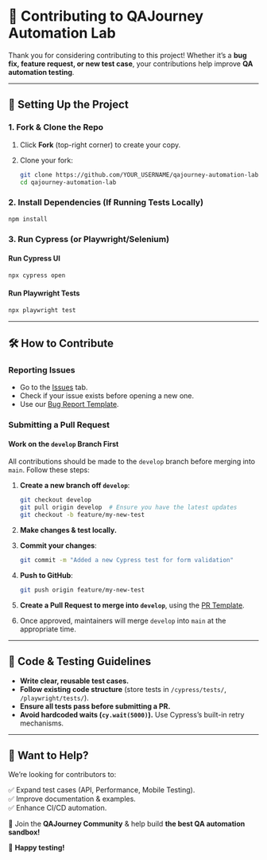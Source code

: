 # 🚀 Contributing to QAJourney Automation Lab

Thank you for considering contributing to this project! Whether it’s a **bug fix, feature request, or new test case**, your contributions help improve **QA automation testing**.

---

## 🔧 Setting Up the Project

### 1. Fork & Clone the Repo

1. Click **Fork** (top-right corner) to create your copy.
2. Clone your fork:

   ```sh
   git clone https://github.com/YOUR_USERNAME/qajourney-automation-lab.git
   cd qajourney-automation-lab
   ```

### 2. Install Dependencies (If Running Tests Locally)

   ```sh
   npm install
   ```

### 3. Run Cypress (or Playwright/Selenium)

#### Run Cypress UI
   ```sh
   npx cypress open
   ```

#### Run Playwright Tests
   ```sh
   npx playwright test
   ```

---

## 🛠 How to Contribute

### Reporting Issues

- Go to the [Issues](https://github.com/jarencudilla/qajourney-automation-lab/issues) tab.
- Check if your issue exists before opening a new one.
- Use our [Bug Report Template](.github/ISSUE_TEMPLATE/bug_report.md).

### Submitting a Pull Request

#### **Work on the `develop` Branch First**
All contributions should be made to the `develop` branch before merging into `main`. Follow these steps:

1. **Create a new branch off `develop`**:
   
   ```sh
   git checkout develop
   git pull origin develop  # Ensure you have the latest updates
   git checkout -b feature/my-new-test
   ```

2. **Make changes & test locally.**
3. **Commit your changes**:
   
   ```sh
   git commit -m "Added a new Cypress test for form validation"
   ```

4. **Push to GitHub**:
   
   ```sh
   git push origin feature/my-new-test
   ```

5. **Create a Pull Request to merge into `develop`**, using the [PR Template](.github/PULL_REQUEST_TEMPLATE.md).
6. Once approved, maintainers will merge `develop` into `main` at the appropriate time.

---

## 📏 Code & Testing Guidelines

- **Write clear, reusable test cases.**
- **Follow existing code structure** (store tests in `/cypress/tests/`, `/playwright/tests/`).
- **Ensure all tests pass before submitting a PR.**
- **Avoid hardcoded waits (`cy.wait(5000)`).** Use Cypress’s built-in retry mechanisms.

---

## 🎯 Want to Help?

We’re looking for contributors to:

✅ Expand test cases (API, Performance, Mobile Testing).  
✅ Improve documentation & examples.  
✅ Enhance CI/CD automation.  

📢 Join the **QAJourney Community** & help build **the best QA automation sandbox!**  

🚀 **Happy testing!**

